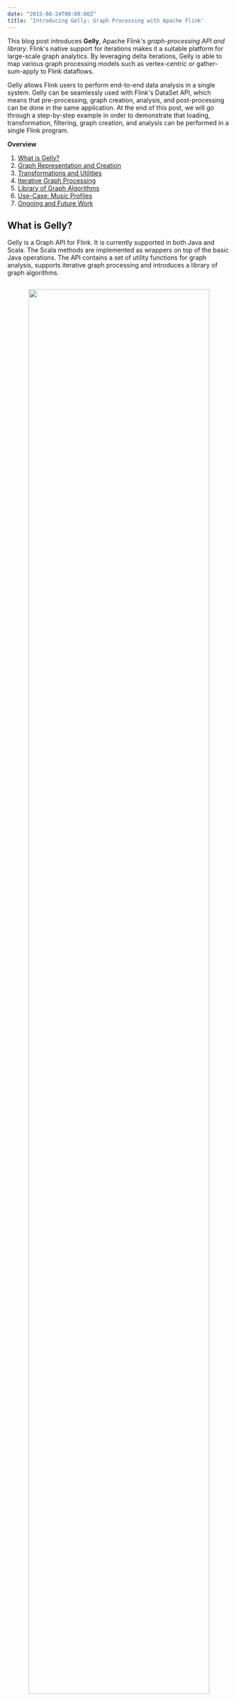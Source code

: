 ```yaml
---
date: "2015-08-24T00:00:00Z"
title: 'Introducing Gelly: Graph Processing with Apache Flink'
---
```


This blog post introduces **Gelly**, Apache Flink's *graph-processing API and library*. Flink's native support
for iterations makes it a suitable platform for large-scale graph analytics.
By leveraging delta iterations, Gelly is able to map various graph processing models such as
vertex-centric or gather-sum-apply to Flink dataflows.

Gelly allows Flink users to perform end-to-end data analysis in a single system.
Gelly can be seamlessly used with Flink's DataSet API,
which means that pre-processing, graph creation, analysis, and post-processing can be done
in the same application. At the end of this post, we will go through a step-by-step example
in order to demonstrate that loading, transformation, filtering, graph creation, and analysis
can be performed in a single Flink program.

**Overview**

1. [What is Gelly?](#what-is-gelly)
2. [Graph Representation and Creation](#graph-representation-and-creation)
3. [Transformations and Utilities](#transformations-and-utilities)
4. [Iterative Graph Processing](#iterative-graph-processing)
5. [Library of Graph Algorithms](#library-of-graph-algorithms)
6. [Use-Case: Music Profiles](#use-case-music-profiles)
7. [Ongoing and Future Work](#ongoing-and-future-work)

<a href="#top"></a>

## What is Gelly?

Gelly is a Graph API for Flink. It is currently supported in both Java and Scala.
The Scala methods are implemented as wrappers on top of the basic Java operations.
The API contains a set of utility functions for graph analysis, supports iterative graph
processing and introduces a library of graph algorithms.

<center>
<img src="/img/blog/flink-stack.png" style="width:90%;margin:15px">
</center>

[Back to top](#top)

## Graph Representation and Creation

In Gelly, a graph is represented by a DataSet of vertices and a DataSet of edges.
A vertex is defined by its unique ID and a value, whereas an edge is defined by its source ID,
target ID, and value. A vertex or edge for which a value is not specified will simply have the
value type set to `NullValue`.

A graph can be created from:

1. **DataSet of edges** and an optional **DataSet of vertices** using `Graph.fromDataSet()`
2. **DataSet of Tuple3** and an optional **DataSet of Tuple2** using `Graph.fromTupleDataSet()`
3. **Collection of edges** and an optional **Collection of vertices** using `Graph.fromCollection()`

In all three cases, if the vertices are not provided,
Gelly will automatically produce the vertex IDs from the edge source and target IDs.

[Back to top](#top)

## Transformations and Utilities

These are methods of the Graph class and include common graph metrics, transformations
and mutations as well as neighborhood aggregations.

#### Common Graph Metrics
These methods can be used to retrieve several graph metrics and properties, such as the number
of vertices, edges and the node degrees. 

#### Transformations
The transformation methods enable several Graph operations, using high-level functions similar to
the ones provided by the batch processing API. These transformations can be applied one after the
other, yielding a new Graph after each step, in a fashion similar to operators on DataSets: 

```java
inputGraph.getUndirected().mapEdges(new CustomEdgeMapper());
```

Transformations can be applied on:

1. **Vertices**: `mapVertices`, `joinWithVertices`, `filterOnVertices`, `addVertex`, ...  
2. **Edges**: `mapEdges`, `filterOnEdges`, `removeEdge`, ...   
3. **Triplets** (source vertex, target vertex, edge): `getTriplets`  

#### Neighborhood Aggregations

Neighborhood methods allow vertices to perform an aggregation on their first-hop neighborhood.
This provides a vertex-centric view, where each vertex can access its neighboring edges and neighbor values.

`reduceOnEdges()` provides access to the neighboring edges of a vertex,
i.e. the edge value and the vertex ID of the edge endpoint. In order to also access the
neighboring vertices’ values, one should call the `reduceOnNeighbors()` function.
The scope of the neighborhood is defined by the EdgeDirection parameter, which can be IN, OUT or ALL,
to gather in-coming, out-going or all edges (neighbors) of a vertex.

The two neighborhood
functions mentioned above can only be used when the aggregation function is associative and commutative.
In case the function does not comply with these restrictions or if it is desirable to return zero,
one or more values per vertex, the more general  `groupReduceOnEdges()` and 
`groupReduceOnNeighbors()` functions must be called.

Consider the following graph, for instance:

<center>
<img src="/img/blog/neighborhood.png" style="width:60%;margin:15px">
</center>

Assume you would want to compute the sum of the values of all incoming neighbors for each vertex.
We will call the `reduceOnNeighbors()` aggregation method since the sum is an associative and commutative operation and the neighbors’ values are needed:

```java
graph.reduceOnNeighbors(new SumValues(), EdgeDirection.IN);
```

The vertex with id 1 is the only node that has no incoming edges. The result is therefore:

<center>
<img src="/img/blog/reduce-on-neighbors.png" style="width:90%;margin:15px">
</center>

[Back to top](#top)

## Iterative Graph Processing

During the past few years, many different programming models for distributed graph processing
have been introduced: [vertex-centric](http://delivery.acm.org/10.1145/2490000/2484843/a22-salihoglu.pdf?ip=141.23.53.206&id=2484843&acc=ACTIVE%20SERVICE&key=2BA2C432AB83DA15.0F42380CB8DD3307.4D4702B0C3E38B35.4D4702B0C3E38B35&CFID=706313474&CFTOKEN=60107876&__acm__=1440408958_b131e035942130653e5782409b5c0cde),
[partition-centric](http://researcher.ibm.com/researcher/files/us-ytian/giraph++.pdf), [gather-apply-scatter](http://www.eecs.harvard.edu/cs261/notes/gonzalez-2012.htm),
[edge-centric](http://infoscience.epfl.ch/record/188535/files/paper.pdf), [neighborhood-centric](http://www.vldb.org/pvldb/vol7/p1673-quamar.pdf).
Each one of these models targets a specific class of graph applications and each corresponding
system implementation optimizes the runtime respectively. In Gelly, we would like to exploit the
flexible dataflow model and the efficient iterations of Flink, to support multiple distributed
graph processing models on top of the same system.

Currently, Gelly has methods for writing vertex-centric programs and provides support for programs
implemented using the gather-sum(accumulate)-apply model. We are also considering to offer support
for the partition-centric computation model, using Fink’s `mapPartition()` operator.
This model exposes the partition structure to the user and allows local graph structure exploitation
inside a partition to avoid unnecessary communication.

#### Vertex-centric

Gelly wraps Flink’s [Spargel APi]({{< param DocsBaseUrl >}}flink-docs-release-0.8/spargel_guide.html) to 
support the vertex-centric, Pregel-like programming model. Gelly’s `runVertexCentricIteration` method accepts two user-defined functions:

1. **MessagingFunction:** defines what messages a vertex sends out for the next superstep.
2. **VertexUpdateFunction:*** defines how a vertex will update its value based on the received messages.

The method will execute the vertex-centric iteration on the input Graph and return a new Graph, with updated vertex values.

Gelly’s vertex-centric programming model exploits Flink’s efficient delta iteration operators.
Many iterative graph algorithms expose non-uniform behavior, where some vertices converge to
their final value faster than others. In such cases, the number of vertices that need to be
recomputed during an iteration decreases as the algorithm moves towards convergence.

For example, consider a Single Source Shortest Paths problem on the following graph, where S
is the source node, i is the iteration counter and the edge values represent distances between nodes:

<center>
<img src="/img/blog/sssp.png" style="width:90%;margin:15px">
</center>

In each iteration, a vertex receives distances from its neighbors and adopts the minimum of
these distances and its current distance as the new value. Then, it  propagates its new value
to its neighbors. If a vertex does not change value during an iteration, there is no need for
it to propagate its old distance to its neighbors; as they have already taken it into account.

Flink’s `IterateDelta` operator permits exploitation of this property as well as the
execution of computations solely on the active parts of the graph. The operator receives two inputs:

1. the **Solution Set**, which represents the current state of the input and
2. the **Workset**, which determines which parts of the graph will be recomputed in the next iteration.

In the SSSP example above, the Workset contains the vertices which update their distances.
The user-defined iterative function is applied on these inputs to produce state updates.
These updates are efficiently applied on the state, which is kept in memory.

<center>
<img src="/img/blog/iteration.png" style="width:60%;margin:15px">
</center>

Internally, a vertex-centric iteration is a Flink delta iteration, where the initial Solution Set
is the vertex set of the input graph and the Workset is created by selecting the active vertices,
i.e. the ones that updated their value in the previous iteration. The messaging and vertex-update
functions are user-defined functions wrapped inside coGroup operators. In each superstep,
the active vertices (Workset) are coGrouped with the edges to generate the neighborhoods for
each vertex. The messaging function is then applied on each neighborhood. Next, the result of the
messaging function is coGrouped with the current vertex values (Solution Set) and the user-defined
vertex-update function is applied on the result. The output of this coGroup operator is finally
used to update the Solution Set and create the Workset input for the next iteration.

<center>
<img src="/img/blog/vertex-centric-plan.png" style="width:40%;margin:15px">
</center>

#### Gather-Sum-Apply

Gelly supports a variation of the popular Gather-Sum-Apply-Scatter  computation model,
introduced by PowerGraph. In GSA, a vertex pulls information from its neighbors as opposed to the
vertex-centric approach where the updates are pushed from the incoming neighbors.
The `runGatherSumApplyIteration()` accepts three user-defined functions:
 
1. **GatherFunction:** gathers neighboring partial values along in-edges.
2. **SumFunction:** accumulates/reduces the values into a single one.
3. **ApplyFunction:** uses the result computed in the sum phase to update the current vertex’s value.

Similarly to vertex-centric, GSA leverages Flink’s delta iteration operators as, in many cases,
vertex values do not need to be recomputed during an iteration.

Let us reconsider the Single Source Shortest Paths algorithm. In each iteration, a vertex:

1. **Gather** retrieves distances from its neighbors summed up with the corresponding edge values; 
2. **Sum** compares the newly obtained distances in order to extract the minimum;
3. **Apply** and finally adopts the minimum distance computed in the sum step,
provided that it is lower than its current value. If a vertex’s value does not change during
an iteration, it no longer propagates its distance.

Internally, a Gather-Sum-Apply Iteration is a Flink delta iteration where the initial solution
set is the vertex input set and the workset is created by selecting the active vertices.

The three functions: gather, sum and apply are user-defined functions wrapped in map, reduce
and join operators respectively. In each superstep, the active vertices are joined with the
edges in order to create neighborhoods for each vertex. The gather function is then applied on
the neighborhood values via a map function. Afterwards, the result is grouped by the vertex ID
and reduced using the sum function. Finally, the outcome of the sum phase is joined with the
current vertex values (solution set), the values are updated, thus creating a new workset that
serves as input for the next iteration.

<center>
<img src="/img/blog/GSA-plan.png" style="width:40%;margin:15px">
</center>

[Back to top](#top)

## Library of Graph Algorithms

We are building a library of graph algorithms in Gelly, to easily analyze large-scale graphs.
These algorithms extend the `GraphAlgorithm` interface and can be simply executed on
the input graph by calling a `run()` method.

We currently have implementations of the following algorithms:

1. PageRank
2. Single-Source-Shortest-Paths
3. Label Propagation
4. Community Detection (based on [this paper](http://arxiv.org/pdf/0808.2633.pdf))
5. Connected Components
6. GSA Connected Components
7. GSA PageRank
8. GSA Single-Source-Shortest-Paths

Gelly also offers implementations of common graph algorithms through [examples](https://github.com/apache/flink/tree/master/flink-staging/flink-gelly/src/main/java/org/apache/flink/graph/example).
Among them, one can find graph weighting schemes, like Jaccard Similarity and Euclidean Distance Weighting, 
as well as computation of common graph metrics.

[Back to top](#top)

## Use-Case: Music Profiles

In the following section, we go through a use-case scenario that combines the Flink DataSet API
with Gelly in order to process users’ music preferences to suggest additions to their playlist.

First, we read a user’s music profile which is in the form of user-id, song-id and the number of
plays that each song has. We then filter out the list of songs the users do not wish to see in their
playlist. Then we compute the top songs per user (i.e. the songs a user listened to the most).
Finally, as a separate use-case on the same data set, we create a user-user similarity graph based
on the common songs and use this resulting graph to detect communities by calling Gelly’s Label Propagation
library method. 

For running the example implementation, please use the 0.10-SNAPSHOT version of Flink as a
dependency. The full example code base can be found [here](https://github.com/apache/flink/blob/master/flink-staging/flink-gelly/src/main/java/org/apache/flink/graph/example/MusicProfiles.java). The public data set used for testing
can be found [here](http://labrosa.ee.columbia.edu/millionsong/tasteprofile). This data set contains **48,373,586** real user-id, song-id and
play-count triplets.

**Note:** The code snippets in this post try to reduce verbosity by skipping type parameters of generic functions. Please have a look at [the full example](https://github.com/apache/flink/blob/master/flink-staging/flink-gelly/src/main/java/org/apache/flink/graph/example/MusicProfiles.java) for the correct and complete code.

#### Filtering out Bad Records

After reading the `(user-id, song-id, play-count)` triplets from a CSV file and after parsing a
text file in order to retrieve the list of songs that a user would not want to include in a
playlist, we use a coGroup function to filter out the mismatches.

```java
// read the user-song-play triplets.
DataSet<Tuple3<String, String, Integer>> triplets =
    getUserSongTripletsData(env);

// read the mismatches dataset and extract the songIDs
DataSet<Tuple3<String, String, Integer>> validTriplets = triplets
        .coGroup(mismatches).where(1).equalTo(0)
        .with(new CoGroupFunction() {
                void coGroup(Iterable triplets, Iterable invalidSongs, Collector out) {
                        if (!invalidSongs.iterator().hasNext()) {
                            for (Tuple3 triplet : triplets) { // valid triplet
                                out.collect(triplet);
                            }
                        }
                    }
                }
```

The coGroup simply takes the triplets whose song-id (second field) matches the song-id from the
mismatches list (first field) and if the iterator was empty for a certain triplet, meaning that
there were no mismatches found, the triplet associated with that song is collected.

#### Compute the Top Songs per User

As a next step, we would like to see which songs a user played more often. To this end, we
build a user-song weighted, bipartite graph in which edge source vertices are users, edge target
vertices are songs and where the weight represents the number of times the user listened to that
certain song.

<center>
<img src="/img/blog/user-song-graph.png" style="width:90%;margin:15px">
</center>

```java
// create a user -> song weighted bipartite graph where the edge weights
// correspond to play counts
Graph<String, NullValue, Integer> userSongGraph = Graph.fromTupleDataSet(validTriplets, env);
```

Consult the [Gelly guide]({{< param DocsBaseUrl >}}flink-docs-master/dev/libs/gelly/) for guidelines 
on how to create a graph from a given DataSet of edges or from a collection.

To retrieve the top songs per user, we call the groupReduceOnEdges function as it perform an
aggregation over the first hop neighborhood taking just the edges into consideration. We will
basically iterate through the edge value and collect the target (song) of the maximum weight edge.

```java
//get the top track (most listened to) for each user
DataSet<Tuple2> usersWithTopTrack = userSongGraph
        .groupReduceOnEdges(new GetTopSongPerUser(), EdgeDirection.OUT);

class GetTopSongPerUser implements EdgesFunctionWithVertexValue {
    void iterateEdges(Vertex vertex, Iterable<Edge> edges) {
        int maxPlaycount = 0;
        String topSong = "";

        for (Edge edge : edges) {
            if (edge.getValue() > maxPlaycount) {
                maxPlaycount = edge.getValue();
                topSong = edge.getTarget();
            }
        }
        return new Tuple2(vertex.getId(), topSong);
    }
}
```

#### Creating a User-User Similarity Graph

Clustering users based on common interests, in this case, common top songs, could prove to be
very useful for advertisements or for recommending new musical compilations. In a user-user graph,
two users who listen to the same song will simply be linked together through an edge as depicted
in the figure below.

<center>
<img src="/img/blog/user-song-to-user-user.png" style="width:90%;margin:15px">
</center>

To form the user-user graph in Flink, we will simply take the edges from the user-song graph
(left-hand side of the image), group them by song-id, and then add all the users (source vertex ids)
to an ArrayList. 

We then match users who listened to the same song two by two, creating a new edge to mark their
common interest (right-hand side of the image). 

Afterwards, we perform a `distinct()` operation to avoid creation of duplicate data.
Considering that we now have the DataSet of edges which present interest, creating a graph is as
straightforward as a call to the `Graph.fromDataSet()` method.

```java
// create a user-user similarity graph:
// two users that listen to the same song are connected
DataSet<Edge> similarUsers = userSongGraph.getEdges()
        // filter out user-song edges that are below the playcount threshold
        .filter(new FilterFunction<Edge<String, Integer>>() {
            	public boolean filter(Edge<String, Integer> edge) {
                    return (edge.getValue() > playcountThreshold);
                }
        })
        .groupBy(1)
        .reduceGroup(new GroupReduceFunction() {
                void reduce(Iterable<Edge> edges, Collector<Edge> out) {
                    List users = new ArrayList();
                    for (Edge edge : edges) {
                        users.add(edge.getSource());
                        for (int i = 0; i < users.size() - 1; i++) {
                            for (int j = i+1; j < users.size() - 1; j++) {
                                out.collect(new Edge(users.get(i), users.get(j)));
                            }
                        }
                    }
                }
        })
        .distinct();

Graph similarUsersGraph = Graph.fromDataSet(similarUsers).getUndirected();
```

After having created a user-user graph, it would make sense to detect the various communities
formed. To do so, we first initialize each vertex with a numeric label using the
`joinWithVertices()` function that takes a data set of Tuple2 as a parameter and joins
the id of a vertex with the first element of the tuple, afterwards applying a map function.
Finally, we call the `run()` method with the LabelPropagation library method passed
as a parameter. In the end, the vertices will be updated to contain the most frequent label
among their neighbors. 

```java
// detect user communities using label propagation
// initialize each vertex with a unique numeric label
DataSet<Tuple2<String, Long>> idsWithInitialLabels = DataSetUtils
        .zipWithUniqueId(similarUsersGraph.getVertexIds())
        .map(new MapFunction<Tuple2<Long, String>, Tuple2<String, Long>>() {
                @Override
                public Tuple2<String, Long> map(Tuple2<Long, String> tuple2) throws Exception {
                    return new Tuple2<String, Long>(tuple2.f1, tuple2.f0);
                }
        });

// update the vertex values and run the label propagation algorithm
DataSet<Vertex> verticesWithCommunity = similarUsersGraph
        .joinWithVertices(idsWithlLabels, new MapFunction() {
                public Long map(Tuple2 idWithLabel) {
                    return idWithLabel.f1;
                }
        })
        .run(new LabelPropagation(numIterations))
        .getVertices();
```

[Back to top](#top)

## Ongoing and Future Work

Currently, Gelly matches the basic functionalities provided by most state-of-the-art graph
processing systems. Our vision is to turn Gelly into more than “yet another library for running
PageRank-like algorithms” by supporting generic iterations, implementing graph partitioning,
providing bipartite graph support and by offering numerous other features. 

We are also enriching Flink Gelly with a set of operators suitable for highly skewed graphs
as well as a Graph API built on Flink Streaming. 

In the near future, we would like to see how Gelly can be integrated with graph visualization
tools, graph database systems and sampling techniques.

Curious? Read more about our plans for Gelly in the [roadmap](https://cwiki.apache.org/confluence/display/FLINK/Flink+Gelly).

[Back to top](#top)

## Links
[Gelly Documentation]({{< param DocsBaseUrl >}}flink-docs-master/dev/libs/gelly/)